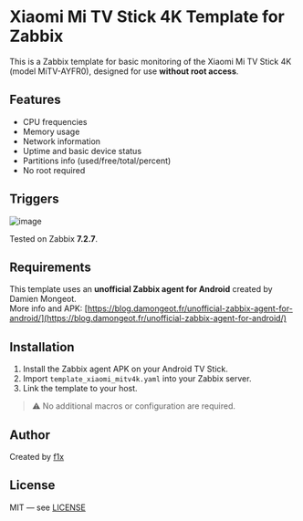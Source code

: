 # Xiaomi Mi TV Stick 4K Template for Zabbix

This is a Zabbix template for basic monitoring of the Xiaomi Mi TV Stick 4K (model MiTV-AYFR0), designed for use **without root access**.

## Features

- CPU frequencies
- Memory usage
- Network information
- Uptime and basic device status
- Partitions info (used/free/total/percent)
- No root required

## Triggers

![image](https://github.com/user-attachments/assets/3ebf8f79-03cd-4a3e-a70f-72b0b129a0f3)


Tested on Zabbix **7.2.7**.

## Requirements

This template uses an **unofficial Zabbix agent for Android** created by Damien Mongeot.  
More info and APK: [https://blog.damongeot.fr/unofficial-zabbix-agent-for-android/](https://blog.damongeot.fr/unofficial-zabbix-agent-for-android/)

## Installation

1. Install the Zabbix agent APK on your Android TV Stick.
2. Import `template_xiaomi_mitv4k.yaml` into your Zabbix server.
3. Link the template to your host.

> ⚠️ No additional macros or configuration are required.

## Author

Created by [f1x](https://github.com/unix3dcore)

## License

MIT — see [LICENSE](./LICENSE)
